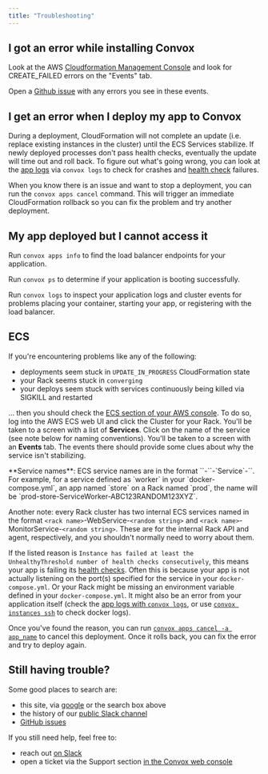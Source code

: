 ```yaml
---
title: "Troubleshooting"
---
```


## I got an error while installing Convox

Look at the AWS [Cloudformation Management Console](https://console.aws.amazon.com/cloudformation/home?region=us-east-1) and look for CREATE_FAILED errors on the "Events" tab.

Open a [Github issue](https://github.com/convox/rack/issues/new) with any errors you see in these events.

## I get an error when I deploy my app to Convox

During a deployment, CloudFormation will not complete an update (i.e. replace existing instances in the cluster) until the ECS Services stabilize. If newly deployed processes don't pass health checks, eventually the update will time out and roll back. To figure out what's going wrong, you can look at the [app logs](/docs/logs) via `convox logs` to check for crashes and [health check](/docs/health-checks) failures.

When you know there is an issue and want to stop a deployment, you can run the `convox apps cancel` command. This will trigger an immediate CloudFormation rollback so you can fix the problem and try another deployment.


## My app deployed but I cannot access it

Run `convox apps info` to find the load balancer endpoints for your application.

Run `convox ps` to determine if your application is booting successfully.

Run `convox logs` to inspect your application logs and cluster events for problems placing your container, starting your app, or registering with the load balancer.


## ECS

If you're encountering problems like any of the following:

- deployments seem stuck in `UPDATE_IN_PROGRESS` CloudFormation state
- your Rack seems stuck in `converging`
- your deploys seem stuck with services continuously being killed via SIGKILL and restarted

... then you should check the [ECS section of your AWS console](https://console.aws.amazon.com/ecs/home). To do so, log into the AWS ECS web UI and click the Cluster for your Rack. You'll be taken to a screen with a list of **Services**. Click on the name of the service (see note below for naming conventions). You'll be taken to a screen with an **Events** tab. The events there should provide some clues about why the service isn't stabilizing.

<div class="block-callout block-show-callout type-info" markdown="1">
**Service names**: ECS service names are in the format `<rack name>`-`<app name>`-`Service<ServiceName>`-`<random string>`. For example, for a service defined as `worker` in your `docker-compose.yml`, an app named `store` on a Rack named `prod`, the name will be `prod-store-ServiceWorker-ABC123RANDOM123XYZ`.

Another note: every Rack cluster has two internal ECS services named in the format `<rack name>`-WebService-`<random string>` and `<rack name>`-MonitorService-`<random string>`. These are for the internal Rack API and agent, respectively, and you shouldn't normally need to worry about them.
</div>

If the listed reason is `Instance has failed at least the UnhealthyThreshold number of health checks consecutively`, this means your app is failing its [health checks](/docs/rolling-updates/#health-checks). Often this is because your app is not actually listening on the port(s) specified for the service in your `docker-compose.yml`. Or your Rack might be missing an environment variable defined in your `docker-compose.yml`. It might also be an error from your application itself (check the [app logs with `convox logs`](/docs/debugging/#convox-logs), or use [`convox instances ssh`](/docs/debugging/#convox-instances-ssh) to check docker logs).

Once you've found the reason, you can run [`convox apps cancel -a app_name`](/docs/deploying-to-convox/#canceling-a-deployment) to cancel this deployment. Once it rolls back, you can fix the error and try to deploy again.


## Still having trouble?

Some good places to search are:

- this site, via [google](https://www.google.com/search?q=site%3Aconvox.com) or the search box above
- the history of our [public Slack channel](https://invite.convox.com/)
- [GitHub issues](https://github.com/convox/rack/issues)

If you still need help, feel free to:

- reach out [on Slack](https://invite.convox.com/)
- open a ticket via the Support section [in the Convox web console](https://console.convox.com/)
